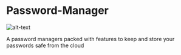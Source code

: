 # Password-Manager 

![alt-text](https://img.shields.io/static/v1?label=Made%20using&message=Python&color=yellow&logo=python&style=for-the-badge)

A password managers packed with features to keep and store your passwords safe from the cloud
